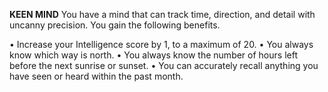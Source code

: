 __**KEEN MIND**__
You have a mind that can track time, direction, and detail with uncanny precision. You gain the following benefits.

• Increase your Intelligence score by 1, to a maximum of 20.
• You always know which way is north.
• You always know the number of hours left before the next sunrise or sunset.
• You can accurately recall anything you have seen or heard within the past month.